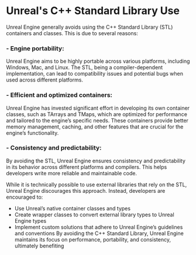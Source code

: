 # Unreal's C++ Standard Library Use

Unreal Engine generally avoids using the C++ Standard Library (STL) containers and classes. This is due to several reasons:

### - Engine portability: 
Unreal Engine aims to be highly portable across various platforms, including Windows, Mac, and Linux. The STL, being a compiler-dependent implementation, can lead to compatibility issues and potential bugs when used across different platforms.

### - Efficient and optimized containers: 
Unreal Engine has invested significant effort in developing its own container classes, such as TArrays and TMaps, which are optimized for performance and tailored to the engine’s specific needs. These containers provide better memory management, caching, and other features that are crucial for the engine’s functionality.

### - Consistency and predictability: 
By avoiding the STL, Unreal Engine ensures consistency and predictability in its behavior across different platforms and compilers. This helps developers write more reliable and maintainable code.

While it is technically possible to use external libraries that rely on the STL, Unreal Engine discourages this approach. Instead, developers are encouraged to:

- Use Unreal’s native container classes and types
- Create wrapper classes to convert external library types to Unreal Engine types
- Implement custom solutions that adhere to Unreal Engine’s guidelines and conventions
By avoiding the C++ Standard Library, Unreal Engine maintains its focus on performance, portability, and consistency, ultimately benefiting
